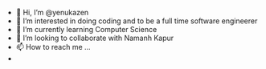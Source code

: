 - 👋 Hi, I’m @yenukazen
- 👀 I’m interested in doing coding and to be a full time software engineerer
- 🌱 I’m currently learning Computer Science
- 💞️ I’m looking to collaborate with Namanh Kapur
- 📫 How to reach me ...
- 
<!---
yenukazen/yenukazen is a ✨ special ✨ repository because its `README.md` (this file) appears on your GitHub profile.
You can click the Preview link to take a look at your changes.
--->
